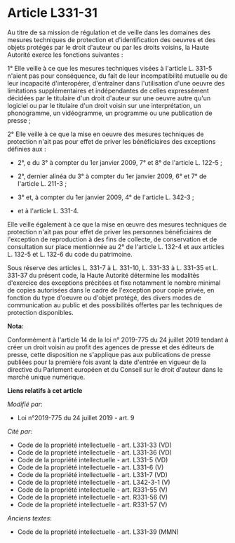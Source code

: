# Article L331-31

Au titre de sa mission de régulation et de veille dans les domaines des mesures techniques de protection et d'identification
des oeuvres et des objets protégés par le droit d'auteur ou par les droits voisins, la Haute Autorité exerce les fonctions
suivantes :

1° Elle veille à ce que les mesures techniques visées à l'article L. 331-5 n'aient pas pour conséquence, du fait de leur
incompatibilité mutuelle ou de leur incapacité d'interopérer, d'entraîner dans l'utilisation d'une oeuvre des limitations
supplémentaires et indépendantes de celles expressément décidées par le titulaire d'un droit d'auteur sur une oeuvre autre
qu'un logiciel ou par le titulaire d'un droit voisin sur une interprétation, un phonogramme, un vidéogramme, un programme ou
une publication de presse ;

2° Elle veille à ce que la mise en oeuvre des mesures techniques de protection n'ait pas pour effet de priver les
bénéficiaires des exceptions définies aux :

- 2°, e du 3° à compter du 1er janvier 2009, 7° et 8° de l'article L. 122-5 ;

- 2°, dernier alinéa du 3° à compter du 1er janvier 2009, 6° et 7° de l'article L. 211-3 ;

- 3° et, à compter du 1er janvier 2009, 4° de l'article L. 342-3 ;

- et à l'article L. 331-4.

Elle veille également à ce que la mise en œuvre des mesures techniques de protection n'ait pas pour effet de priver les
personnes bénéficiaires de l'exception de reproduction à des fins de collecte, de conservation et de consultation sur place
mentionnée au 2° de l'article L. 132-4 et aux articles L. 132-5 et L. 132-6 du code du patrimoine.

Sous réserve des articles L. 331-7 à L. 331-10, L. 331-33 à L. 331-35 et L. 331-37 du présent code, la Haute Autorité
détermine les modalités d'exercice des exceptions précitées et fixe notamment le nombre minimal de copies autorisées dans le
cadre de l'exception pour copie privée, en fonction du type d'oeuvre ou d'objet protégé, des divers modes de communication au
public et des possibilités offertes par les techniques de protection disponibles.

**Nota:**

Conformément à l'article 14 de la loi n° 2019-775 du 24 juillet 2019 tendant à créer un droit voisin au profit des agences de
presse et des éditeurs de presse, cette disposition ne s'applique pas aux publications de presse publiées pour la première
fois avant la date d'entrée en vigueur de la directive du Parlement européen et du Conseil sur le droit d'auteur dans le
marché unique numérique.

**Liens relatifs à cet article**

_Modifié par_:

  - Loi n°2019-775 du 24 juillet 2019 - art. 9

_Cité par_:

  - Code de la propriété intellectuelle - art. L331-33 (VD)
  - Code de la propriété intellectuelle - art. L331-36 (VD)
  - Code de la propriété intellectuelle - art. L331-5 (VD)
  - Code de la propriété intellectuelle - art. L331-6 (V)
  - Code de la propriété intellectuelle - art. L331-7 (VD)
  - Code de la propriété intellectuelle - art. L342-3-1 (V)
  - Code de la propriété intellectuelle - art. R331-55 (V)
  - Code de la propriété intellectuelle - art. R331-56 (V)
  - Code de la propriété intellectuelle - art. R331-57 (V)

_Anciens textes_:

  - Code de la propriété intellectuelle - art. L331-39 (MMN)
